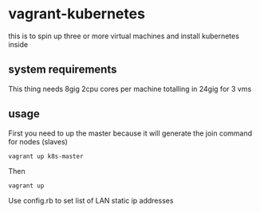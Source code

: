 # vagrant-kubernetes
this is to spin up three or more virtual machines and install kubernetes inside


## system requirements
This thing needs 8gig 2cpu cores per machine totalling in 24gig for 3 vms

## usage
First you need to up the master because it will generate the join command for nodes (slaves)

```
vagrant up k8s-master
```

Then

```
vagrant up
```
Use config.rb to set list of LAN static ip addresses

